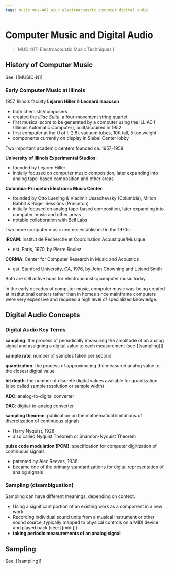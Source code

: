 ```yaml
---
tags: music mus-407 uiuc electroacoustic computer digital audio
---
```


# Computer Music and Digital Audio

> MUS 407: Electroacoustic Music Techniques I

## History of Computer Music

See: [[MUSIC-N]]

### Early Computer Music at Illinois

1957, Illinois faculty **Lejaren Hiller** & **Leonard Isaacson**

- both chemists/composers
- created the _Illiac Suite_, a four-movement string quartet
- first musical score to be generated by a computer using the ILLIAC I (Illinois Automatic Computer), built/acquired in 1952
- first computer at the U of I; 2.8k vacuum tubes, 10ft tall, 5 ton weight
- components currently on display in Siebel Center lobby

Two important academic centers founded ca. 1957-1958:

**University of Illinois Experimental Studios**:

- founded by Lejaren Hiller
- initially focused on computer music composition, later expanding into analog tape-based composition and other areas

**Columbia-Princeton Electronic Music Center**:

- founded by Otto Luening & Vladimir Ussachevsky (Columbia), Milton Babbit & Roger Sessions (Princeton)
- initially focused on analog tape-based composition, later expanding into computer music and other areas
- notable collaboration with Bell Labs

Two more computer music centers established in the 1970s:

**IRCAM**: Institut de Recherche et Coordination Acoustique/Musique

- est. Paris, 1970, by Pierre Boulez

**CCRMA**: Center for Computer Research in Music and Acoustics

- est. Stanford University, CA, 1976, by John Chowning and Leland Smith

Both are still active hubs for electroacoustic/computer music today.

In the early decades of computer music, computer music was being created at institutional centers rather than in homes since mainframe computers were very expensive and required a high level of specialized knowledge.

## Digital Audio Concepts

### Digital Audio Key Terms

**sampling**: the process of periodically measuring the amplitude of an analog signal and assigning a digital value to each measurement (see [[sampling]])

**sample rate**: number of samples taken per second

**quantization**: the process of approximating the measured analog value to the closest digital value

**bit depth**: the number of discrete digital values available for quantization (also called sample resolution or sample width)

**ADC**: analog-to-digital converter

**DAC**: digital-to-analog converter

**sampling theorem**: publication on the mathematical limitations of discretization of continuous signals

- Harry Nyquist, 1928
- also called Nyquist Theorem or Shannon-Nyquist Theorem

**pulse code modulation (PCM)**: specification for computer digitization of continuous signals

- patented by Alec Reeves, 1938
- became one of the primary standardizations for digital representation of analog signals

### Sampling (disambiguation)

Sampling can have different meanings, depending on context.

- Using a significant portion of an existing work as a component in a new work
- Recording individual sound units from a musical instrument or other sound source, typically mapped to physical controls on a MIDI device and played back (see: [[midi]])
- **taking periodic measurements of an analog signal**

## Sampling

See: [[sampling]]
